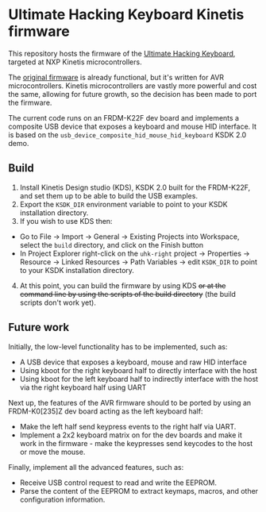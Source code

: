 # Ultimate Hacking Keyboard Kinetis firmware

This repository hosts the firmware of the [Ultimate Hacking Keyboard](https://ultimatehackingkeyboard.com/), targeted at NXP Kinetis microcontrollers.

The [original firmware](https://github.com/UltimateHackingKeyboard/firmware) is already functional, but it's written for AVR microcontrollers. Kinetis microcontrollers are vastly more powerful and cost the same, allowing for future growth, so the decision has been made to port the firmware.

The current code runs on an FRDM-K22F dev board and implements a composite USB device that exposes a keyboard and mouse HID interface. It is based on the `usb_device_composite_hid_mouse_hid_keyboard` KSDK 2.0 demo.

## Build

1. Install Kinetis Design studio (KDS), KSDK 2.0 built for the FRDM-K22F, and set them up to be able to build the USB examples.
2. Export the `KSDK_DIR` environment variable to point to your KSDK installation directory.
3. If you wish to use KDS then:
 - Go to File -> Import -> General -> Existing Projects into Workspace, select the `build` directory, and click on the Finish button 
 - In Project Explorer right-click on the `uhk-right` project -> Properties -> Resource -> Linked Resources -> Path Variables -> edit `KSDK_DIR` to point to your KSDK installation directory.
4. At this point, you can build the firmware by using KDS ~~or at the command line by using the scripts of the build directory~~ (the build scripts don't work yet).
 
## Future work

Initially, the low-level functionality has to be implemented, such as:
* A USB device that exposes a keyboard, mouse and raw HID interface
* Using kboot for the right keyboard half to directly interface with the host
* Using kboot for the left keyboard half to indirectly interface with the host via the right keyboard half using UART

Next up, the features of the AVR firmware should to be ported by using an FRDM-K0[235]Z dev board acting as the left keyboard half:
 * Make the left half send keypress events to the right half via UART. 
 * Implement a 2x2 keyboard matrix on for the dev boards and make it work in the firmware - make the keypresses send keycodes to the host or move the mouse.

Finally, implement all the advanced features, such as:
 * Receive USB control request to read and write the EEPROM.
 * Parse the content of the EEPROM to extract keymaps, macros, and other configuration information.
